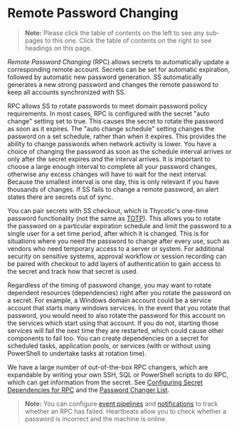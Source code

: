 [title]: # (Remote Password Changing)
[tags]: # (Remote Password Changing)
[priority]: # (1000)

# Remote Password Changing

> **Note:** Please click the table of contents on the left to see any sub-pages to this one. Click the table of contents on the right to see headings on this page.

*Remote Password Changing* (RPC) allows secrets to automatically update a corresponding remote account. Secrets can be set for automatic expiration, followed by automatic new password generation. SS automatically generates a new strong password and changes the remote password to keep all accounts synchronized with SS.

RPC allows SS to rotate passwords to meet domain password policy requirements. In most cases, RPC is configured with the secret "auto change" setting set to true. This causes the secret to rotate the password as soon as it expires. The "auto change schedule" setting changes the password on a set schedule, rather than when it expires. This provides the ability to change passwords when network activity is lower. You have a choice of changing the password as soon as the schedule interval arrives or only after the secret expires *and* the interval arrives. It is important to choose a large enough interval to complete all your password changes, otherwise any excess changes will have to wait for the next interval. Because the smallest interval is one day, this is only relevant if you have thousands of changes. If SS fails to change a remote password, an alert states there are secrets out of sync.

You can pair secrets with SS checkout, which is Thycotic's one-time password functionality (not the same as [TOTP](../authentication/two-factor-authentication/totp/index.md)). This allows you to rotate the password on a particular expiration schedule and limit the password to a single user for a set time period, after which it is changed. This is for situations where you need the password to change after every use, such as vendors who need temporary access to a server or system. For additional security on sensitive systems, approval workflow or session recording can be paired with checkout to add layers of authentication to gain access to the secret and track how that secret is used.

Regardless of the timing of password change, you may want to rotate dependent resources (dependencies) right after you rotate the password on a secret. For example, a Windows domain account could be a service account that starts many windows services. In the event that you rotate that password, you would need to also rotate the password for this account on the services which start using that account. If you do not, starting those services will fail the next time they are restarted, which could cause other components to fail too. You can create dependencies on a secret for scheduled tasks, application pools, or services (with or without using PowerShell to undertake tasks at rotation time).

We have a large number of out-of-the-box RPC changers, which are expandable by writing your own SSH, SQL or PowerShell scripts to do RPC, which can get information from the secret. See [Configuring Secret Dependencies for RPC](./configuring-secret-dependencies-for-rpc/index.md) and the [Password Changer List](./password-changer-list/index.md).

> **Note:** You can configure [event pipelines](../events-and-alerts/event-pipelines/index.md) and [notifications](../events-and-alerts/event-subscription-page/index.md) to track whether an RPC has failed. Heartbeats allow you to check whether a password is incorrect and the machine is online.